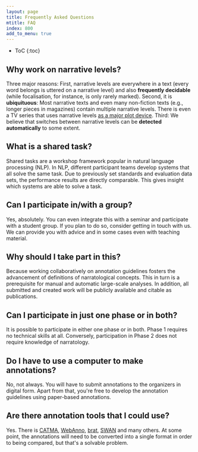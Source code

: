 ```yaml
---
layout: page
title: Frequently Asked Questions
mtitle: FAQ
index: 800
add_to_menu: true
---
```


* ToC
{:toc}


## Why work on narrative levels?
Three major reasons: First, narrative levels are everywhere in a text (every word belongs is uttered on a narrative level) and also **frequently decidable** (while focalisation, for instance, is only rarely marked). Second, it is **ubiquituous**: Most narrative texts and even many non-fiction texts (e.g., longer pieces in magazines) contain multiple narrative levels. There is even a TV series that uses narrative levels [as a major plot device](http://www.karanovic.org/courses/mca008/archives/1217). Third: We believe that switches between narrative levels can be **detected automatically** to some extent.

## What is a shared task?
Shared tasks are a workshop framework popular in natural language processing (NLP). In NLP, different participant teams develop systems that all solve the same task. Due to previously set standards and evaluation data sets, the performance results are directly comparable. This gives insight which systems are able to solve a task.

## Can I participate in/with a group?
Yes, absolutely. You can even integrate this with a seminar and participate with a student group. If you plan to do so, consider getting in touch with us. We can provide you with advice and in some cases even with teaching material.

## Why should I take part in this?
Because working collaboratively on annotation guidelines fosters the advancement of definitions of narratological concepts. This in turn is a prerequisite for manual and automatic large-scale analyses. In addition, all submitted and created work will be publicly available and citable as publications.

## Can I participate in just one phase or in both?
It is possible to participate in either one phase or in both. Phase 1 requires no technical skills at all. Conversely, participation in Phase 2 does not require knowledge of narratology.

## Do I have to use a computer to make annotations?
No, not always. You will have to submit annotations to the organizers in digital form. Apart from that, you're free to develop the annotation guidelines using paper-based annotations.

## Are there annotation tools that I could use?
Yes. There is [CATMA](http://catma.de), [WebAnno](https://webanno.github.io), [brat](http://brat.nlplab.org), [SWAN](https://github.com/annefried/swan) and many others. At some point, the annotations will need to be converted into a single format in order to being compared, but that's a solvable problem.
